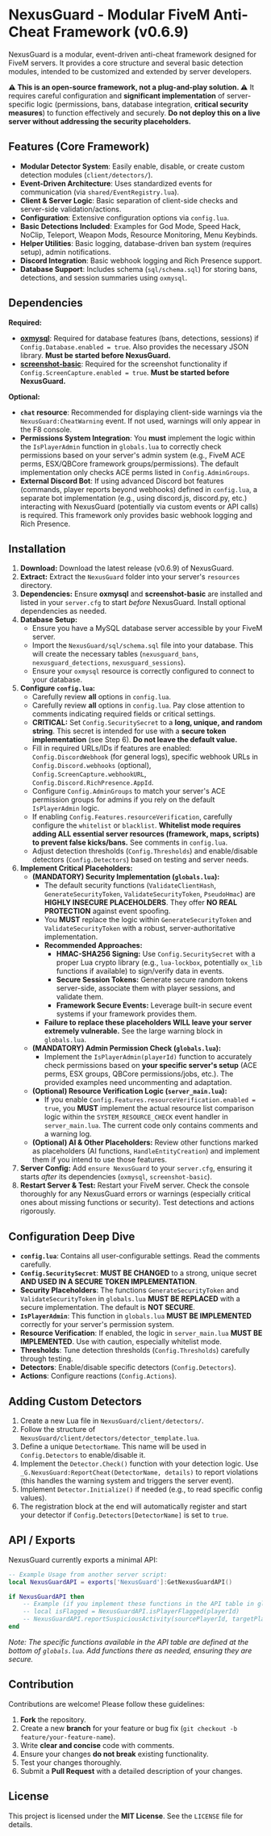 # NexusGuard - Modular FiveM Anti-Cheat Framework (v0.6.9)

NexusGuard is a modular, event-driven anti-cheat framework designed for FiveM servers. It provides a core structure and several basic detection modules, intended to be customized and extended by server developers.

**⚠️ This is an open-source framework, not a plug-and-play solution. ⚠️** It requires careful configuration and **significant implementation** of server-specific logic (permissions, bans, database integration, **critical security measures**) to function effectively and securely. **Do not deploy this on a live server without addressing the security placeholders.**

## Features (Core Framework)

*   **Modular Detector System**: Easily enable, disable, or create custom detection modules (`client/detectors/`).
*   **Event-Driven Architecture**: Uses standardized events for communication (via `shared/EventRegistry.lua`).
*   **Client & Server Logic**: Basic separation of client-side checks and server-side validation/actions.
*   **Configuration**: Extensive configuration options via `config.lua`.
*   **Basic Detections Included**: Examples for God Mode, Speed Hack, NoClip, Teleport, Weapon Mods, Resource Monitoring, Menu Keybinds.
*   **Helper Utilities**: Basic logging, database-driven ban system (requires setup), admin notifications.
*   **Discord Integration**: Basic webhook logging and Rich Presence support.
*   **Database Support**: Includes schema (`sql/schema.sql`) for storing bans, detections, and session summaries using `oxmysql`.

## Dependencies

**Required:**

*   **[oxmysql](https://github.com/overextended/oxmysql)**: Required for database features (bans, detections, sessions) if `Config.Database.enabled = true`. Also provides the necessary JSON library. **Must be started before NexusGuard.**
*   **[screenshot-basic](https://github.com/citizenfx/screenshot-basic)**: Required for the screenshot functionality if `Config.ScreenCapture.enabled = true`. **Must be started before NexusGuard.**

**Optional:**

*   **`chat` resource**: Recommended for displaying client-side warnings via the `NexusGuard:CheatWarning` event. If not used, warnings will only appear in the F8 console.
*   **Permissions System Integration**: You **must** implement the logic within the `IsPlayerAdmin` function in `globals.lua` to correctly check permissions based on your server's admin system (e.g., FiveM ACE perms, ESX/QBCore framework groups/permissions). The default implementation only checks ACE perms listed in `Config.AdminGroups`.
*   **External Discord Bot**: If using advanced Discord bot features (commands, player reports beyond webhooks) defined in `config.lua`, a separate bot implementation (e.g., using discord.js, discord.py, etc.) interacting with NexusGuard (potentially via custom events or API calls) is required. This framework only provides basic webhook logging and Rich Presence.

## Installation

1.  **Download:** Download the latest release (v0.6.9) of NexusGuard.
2.  **Extract:** Extract the `NexusGuard` folder into your server's `resources` directory.
3.  **Dependencies:** Ensure **oxmysql** and **screenshot-basic** are installed and listed in your `server.cfg` to start *before* NexusGuard. Install optional dependencies as needed.
4.  **Database Setup:**
    *   Ensure you have a MySQL database server accessible by your FiveM server.
    *   Import the `NexusGuard/sql/schema.sql` file into your database. This will create the necessary tables (`nexusguard_bans`, `nexusguard_detections`, `nexusguard_sessions`).
    *   Ensure your `oxmysql` resource is correctly configured to connect to your database.
5.  **Configure `config.lua`:**
    *   Carefully review **all** options in `config.lua`.
    *   Carefully review **all** options in `config.lua`. Pay close attention to comments indicating required fields or critical settings.
    *   **CRITICAL:** Set `Config.SecuritySecret` to a **long, unique, and random string**. This secret is intended for use with a **secure token implementation** (see Step 6). **Do not leave the default value.**
    *   Fill in required URLs/IDs if features are enabled: `Config.DiscordWebhook` (for general logs), specific webhook URLs in `Config.Discord.webhooks` (optional), `Config.ScreenCapture.webhookURL`, `Config.Discord.RichPresence.AppId`.
    *   Configure `Config.AdminGroups` to match your server's ACE permission groups for admins if you rely on the default `IsPlayerAdmin` logic.
    *   If enabling `Config.Features.resourceVerification`, carefully configure the `whitelist` or `blacklist`. **Whitelist mode requires adding ALL essential server resources (framework, maps, scripts) to prevent false kicks/bans.** See comments in `config.lua`.
    *   Adjust detection thresholds (`Config.Thresholds`) and enable/disable detectors (`Config.Detectors`) based on testing and server needs.
6.  **Implement Critical Placeholders:**
    *   **(MANDATORY) Security Implementation (`globals.lua`):**
        *   The default security functions (`ValidateClientHash`, `GenerateSecurityToken`, `ValidateSecurityToken`, `PseudoHmac`) are **HIGHLY INSECURE PLACEHOLDERS**. They offer **NO REAL PROTECTION** against event spoofing.
        *   You **MUST** replace the logic within `GenerateSecurityToken` and `ValidateSecurityToken` with a robust, server-authoritative implementation.
        *   **Recommended Approaches:**
            *   **HMAC-SHA256 Signing:** Use `Config.SecuritySecret` with a proper Lua crypto library (e.g., `lua-lockbox`, potentially `ox_lib` functions if available) to sign/verify data in events.
            *   **Secure Session Tokens:** Generate secure random tokens server-side, associate them with player sessions, and validate them.
            *   **Framework Secure Events:** Leverage built-in secure event systems if your framework provides them.
        *   **Failure to replace these placeholders WILL leave your server extremely vulnerable.** See the large warning block in `globals.lua`.
    *   **(MANDATORY) Admin Permission Check (`globals.lua`):**
        *   Implement the `IsPlayerAdmin(playerId)` function to accurately check permissions based on **your specific server's setup** (ACE perms, ESX groups, QBCore permissions/jobs, etc.). The provided examples need uncommenting and adaptation.
    *   **(Optional) Resource Verification Logic (`server_main.lua`):**
        *   If you enable `Config.Features.resourceVerification.enabled = true`, you **MUST** implement the actual resource list comparison logic within the `SYSTEM_RESOURCE_CHECK` event handler in `server_main.lua`. The current code only contains comments and a warning log.
    *   **(Optional) AI & Other Placeholders:** Review other functions marked as placeholders (AI functions, `HandleEntityCreation`) and implement them if you intend to use those features.
7.  **Server Config:** Add `ensure NexusGuard` to your `server.cfg`, ensuring it starts *after* its dependencies (`oxmysql`, `screenshot-basic`).
8.  **Restart Server & Test:** Restart your FiveM server. Check the console thoroughly for any NexusGuard errors or warnings (especially critical ones about missing functions or security). Test detections and actions rigorously.

## Configuration Deep Dive

*   **`config.lua`**: Contains all user-configurable settings. Read the comments carefully.
*   **`Config.SecuritySecret`**: **MUST BE CHANGED** to a strong, unique secret **AND USED IN A SECURE TOKEN IMPLEMENTATION**.
*   **Security Placeholders**: The functions `GenerateSecurityToken` and `ValidateSecurityToken` in `globals.lua` **MUST BE REPLACED** with a secure implementation. The default is **NOT SECURE**.
*   **`IsPlayerAdmin`**: This function in `globals.lua` **MUST BE IMPLEMENTED** correctly for your server's permission system.
*   **Resource Verification**: If enabled, the logic in `server_main.lua` **MUST BE IMPLEMENTED**. Use with caution, especially whitelist mode.
*   **Thresholds**: Tune detection thresholds (`Config.Thresholds`) carefully through testing.
*   **Detectors**: Enable/disable specific detectors (`Config.Detectors`).
*   **Actions**: Configure reactions (`Config.Actions`).

## Adding Custom Detectors

1.  Create a new Lua file in `NexusGuard/client/detectors/`.
2.  Follow the structure of `NexusGuard/client/detectors/detector_template.lua`.
3.  Define a unique `DetectorName`. This name will be used in `Config.Detectors` to enable/disable it.
4.  Implement the `Detector.Check()` function with your detection logic. Use `_G.NexusGuard:ReportCheat(DetectorName, details)` to report violations (this handles the warning system and triggers the server event).
5.  Implement `Detector.Initialize()` if needed (e.g., to read specific config values).
6.  The registration block at the end will automatically register and start your detector if `Config.Detectors[DetectorName]` is set to `true`.

## API / Exports

NexusGuard currently exports a minimal API:

```lua
-- Example Usage from another server script:
local NexusGuardAPI = exports['NexusGuard']:GetNexusGuardAPI()

if NexusGuardAPI then
    -- Example (if you implement these functions in the API table in globals.lua):
    -- local isFlagged = NexusGuardAPI.isPlayerFlagged(playerId)
    -- NexusGuardAPI.reportSuspiciousActivity(sourcePlayerId, targetPlayerId, "Reason")
end
```

*Note: The specific functions available in the API table are defined at the bottom of `globals.lua`. Add functions there as needed, ensuring they are secure.*

## Contribution

Contributions are welcome! Please follow these guidelines:

1.  **Fork** the repository.
2.  Create a new **branch** for your feature or bug fix (`git checkout -b feature/your-feature-name`).
3.  Write **clear and concise** code with comments.
4.  Ensure your changes **do not break** existing functionality.
5.  Test your changes thoroughly.
6.  Submit a **Pull Request** with a detailed description of your changes.

## License

This project is licensed under the **MIT License**. See the `LICENSE` file for details.
